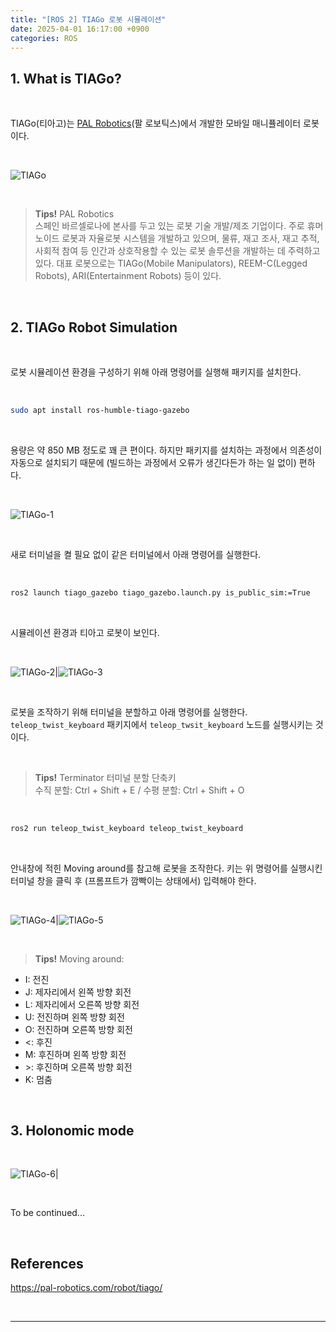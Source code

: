 ```yaml
---
title: "[ROS 2] TIAGo 로봇 시뮬레이션"
date: 2025-04-01 16:17:00 +0900
categories: ROS
---
```


## 1. What is TIAGo?

<br>

TIAGo(티아고)는 [PAL Robotics](https://pal-robotics.com/)(팔 로보틱스)에서 개발한 모바일 매니퓰레이터 로봇이다.



<br>

![TIAGo](https://pal-robotics.com/wp-content/uploads/2024/04/TIAGo-Mobile-Manipulator-Robot-918x1024.webp)


<br>

> **Tips!** PAL Robotics    
스페인 바르셀로나에 본사를 두고 있는 로봇 기술 개발/제조 기업이다. 주로 휴머노이드 로봇과 자율로봇 시스템을 개발하고 있으며, 물류, 재고 조사, 재고 추적, 사회적 참여 등 인간과 상호작용할 수 있는 로봇 솔루션을 개발하는 데 주력하고 있다. 대표 로봇으로는 TIAGo(Mobile Manipulators), REEM-C(Legged Robots), ARI(Entertainment Robots) 등이 있다.


<br>


## 2. TIAGo Robot Simulation

<br>

로봇 시뮬레이션 환경을 구성하기 위해 아래 명령어를 실행해 패키지를 설치한다.

<br>

```bash
sudo apt install ros-humble-tiago-gazebo
```

<br>

용량은 약 850 MB 정도로 꽤 큰 편이다. 하지만 패키지를 설치하는 과정에서 의존성이 자동으로 설치되기 때문에 (빌드하는 과정에서 오류가 생긴다든가 하는 일 없이) 편하다.

<br>

![TIAGo-1](/assets/img/2025-04-01/tiago-1.png)

<br>

새로 터미널을 켤 필요 없이 같은 터미널에서 아래 명령어를 실행한다.

<br>

```bash
ros2 launch tiago_gazebo tiago_gazebo.launch.py is_public_sim:=True
```

<br>

시뮬레이션 환경과 티아고 로봇이 보인다.

<br>

![TIAGo-2](/assets/img/2025-04-01/tiago-2.png)|![TIAGo-3](/assets/img/2025-04-01/tiago-3.png)

<br>

로봇을 조작하기 위해 터미널을 분할하고 아래 명령어를 실행한다. `teleop_twist_keyboard` 패키지에서 `teleop_twsit_keyboard` 노드를 실행시키는 것이다.

<br>

> **Tips!** Terminator 터미널 분할 단축키  
수직 분할: Ctrl + Shift + E / 수평 분할: Ctrl + Shift + O

<br>

```bash
ros2 run teleop_twist_keyboard teleop_twist_keyboard
```

<br>

안내창에 적힌 Moving around를 참고해 로봇을 조작한다. 키는 위 명령어를 실행시킨 터미널 창을 클릭 후 (프롬프트가 깜빡이는 상태에서) 입력해야 한다.

<br>

![TIAGo-4](/assets/img/2025-04-01/tiago-4.png)|![TIAGo-5](/assets/img/2025-04-01/tiago-5.png)

<br>

> **Tips!** Moving around:  
* I: 전진  
* J: 제자리에서 왼쪽 방향 회전  
* L: 제자리에서 오른쪽 방향 회전  
* U: 전진하며 왼쪽 방향 회전  
* O: 전진하며 오른쪽 방향 회전  
* <: 후진  
* M: 후진하며 왼쪽 방향 회전  
* \>: 후진하며 오른쪽 방향 회전  
* K: 멈춤

<br>

## 3. Holonomic mode

<br>

![TIAGo-6](/assets/img/2025-04-01/tiago-6.png)|

<br>

To be continued...

<br>

## References

https://pal-robotics.com/robot/tiago/

&nbsp;

---